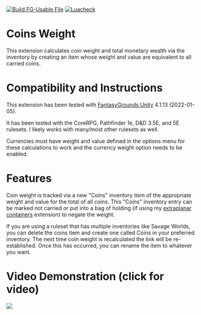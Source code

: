 [![Build FG-Usable File](https://github.com/bmos/FG-CoreRPG-Coins-Weight/actions/workflows/create-ext.yml/badge.svg)](https://github.com/bmos/FG-CoreRPG-Coins-Weight/actions/workflows/create-ext.yml) [![Luacheck](https://github.com/bmos/FG-CoreRPG-Coins-Weight/actions/workflows/luacheck.yml/badge.svg)](https://github.com/bmos/FG-CoreRPG-Coins-Weight/actions/workflows/luacheck.yml)

# Coins Weight
This extension calculates coin weight and total monetary wealth via the inventory by creating an item whose weight and value are equivalent to all carried coins.

# Compatibility and Instructions
This extension has been tested with [FantasyGrounds Unity](https://www.fantasygrounds.com/home/FantasyGroundsUnity.php) 4.1.13 (2022-01-05).

It has been tested with the CoreRPG, Pathfinder 1e, D&D 3.5E, and 5E rulesets. I likely works with many/most other rulesets as well.

Currencies must have weight and value defined in the options menu for these calculations to work and the currency weight option needs to be enabled.

# Features
Coin weight is tracked via a new "Coins" inventory item of the appropriate weight and value for the total of all coins.
This "Coins" inventory entry can be marked not carried or put into a bag of holding (if using my [extraplanar containers](https://www.fantasygrounds.com/forums/showthread.php?67126-PFRPG-Extraplanar-Containers) extension) to negate the weight.

If you are using a ruleset that has multiple inventories like Savage Worlds, you can delete the coins item and create one called Coins in your preferred inventory. The next time coin weight is recalculated the link will be re-established. Once this has occurred, you can rename the item to whatever you want. 

# Video Demonstration (click for video)
[<img src="https://i.ytimg.com/vi_webp/7X2PlfZ2bgE/hqdefault.webp">](https://www.youtube.com/watch?v=7X2PlfZ2bgE)
